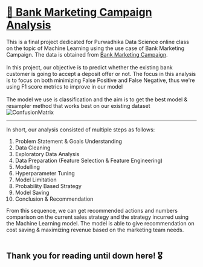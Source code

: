 # <b><u> 🏧 Bank Marketing Campaign Analysis </b></u>
This is a final project dedicated for Purwadhika Data Science online class on the topic of Machine Learning using the use case of Bank Marketing Campaign. The data is obtained from  [Bank Marketing Campaign](https://www.kaggle.com/datasets/volodymyrgavrysh/bank-marketing-campaigns-dataset).
<br><br>
In this project, our objective is to predict whether the existing bank customer is going to accept a deposit offer or not. The focus in this analysis is to focus on both minimizing False Positive and False Negative, thus we're using F1 score metrics to improve in our model<br>
<br>
The model we use is classification and the aim is to get the best model & resampler method that works best on our existing dataset<br>
![ConfusionMatrix](![image](https://github.com/PurwadhikaDev/BetaGroup_JC_DS_OL_12_C_FinalProject/assets/151733196/9172407a-844d-4898-af0b-eba0d75e95f3))

---

In short, our analysis consisted of multiple steps as follows:
1. Problem Statement & Goals Understanding
2. Data Cleaning
3. Exploratory Data Analysis
4. Data Preparation (Feature Selection & Feature Engineering)
5. Modelling
6. Hyperparameter Tuning
7. Model Limitation
8. Probability Based Strategy
9. Model Saving
10. Conclusion & Recommendation

From this sequence, we can get recommended actions and numbers comparison on the current sales strategy and the strategy incurred using the Machine Learning model. The model is able to give recommendation on cost saving & maximizing revenue based on the marketing team needs.
<br>
<br>
## Thank you for reading until down here! 🎖
